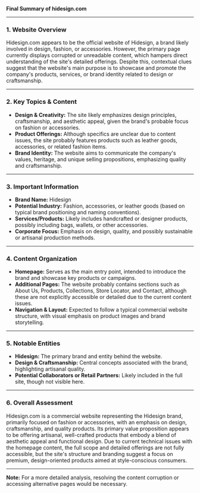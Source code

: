**Final Summary of hidesign.com**

---

### 1. Website Overview
Hidesign.com appears to be the official website of Hidesign, a brand likely involved in design, fashion, or accessories. However, the primary page currently displays corrupted or unreadable content, which hampers direct understanding of the site's detailed offerings. Despite this, contextual clues suggest that the website's main purpose is to showcase and promote the company's products, services, or brand identity related to design or craftsmanship.

---

### 2. Key Topics & Content
- **Design & Creativity:** The site likely emphasizes design principles, craftsmanship, and aesthetic appeal, given the brand's probable focus on fashion or accessories.
- **Product Offerings:** Although specifics are unclear due to content issues, the site probably features products such as leather goods, accessories, or related fashion items.
- **Brand Identity:** The website aims to communicate the company's values, heritage, and unique selling propositions, emphasizing quality and craftsmanship.

---

### 3. Important Information
- **Brand Name:** Hidesign
- **Potential Industry:** Fashion, accessories, or leather goods (based on typical brand positioning and naming conventions).
- **Services/Products:** Likely includes handcrafted or designer products, possibly including bags, wallets, or other accessories.
- **Corporate Focus:** Emphasis on design, quality, and possibly sustainable or artisanal production methods.

---

### 4. Content Organization
- **Homepage:** Serves as the main entry point, intended to introduce the brand and showcase key products or campaigns.
- **Additional Pages:** The website probably contains sections such as About Us, Products, Collections, Store Locator, and Contact, although these are not explicitly accessible or detailed due to the current content issues.
- **Navigation & Layout:** Expected to follow a typical commercial website structure, with visual emphasis on product images and brand storytelling.

---

### 5. Notable Entities
- **Hidesign:** The primary brand and entity behind the website.
- **Design & Craftsmanship:** Central concepts associated with the brand, highlighting artisanal quality.
- **Potential Collaborators or Retail Partners:** Likely included in the full site, though not visible here.

---

### 6. Overall Assessment
Hidesign.com is a commercial website representing the Hidesign brand, primarily focused on fashion or accessories, with an emphasis on design, craftsmanship, and quality products. Its primary value proposition appears to be offering artisanal, well-crafted products that embody a blend of aesthetic appeal and functional design. Due to current technical issues with the homepage content, the full scope and detailed offerings are not fully accessible, but the site's structure and branding suggest a focus on premium, design-oriented products aimed at style-conscious consumers.

---

**Note:** For a more detailed analysis, resolving the content corruption or accessing alternative pages would be necessary.